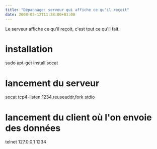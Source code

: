 ```yaml
---
title: "Dépannage: serveur qui affiche ce qu'il reçoit"
date: 2008-03-12T11:38:00+01:00
---
```

Le serveur affiche ce qu'il reçoit, c'est tout ce qu'il fait.

# installation
sudo apt-get install socat

# lancement du serveur
socat tcp4-listen:1234,reuseaddr,fork stdio

# lancement du client où l'on envoie des données
telnet 127.0.0.1 1234
